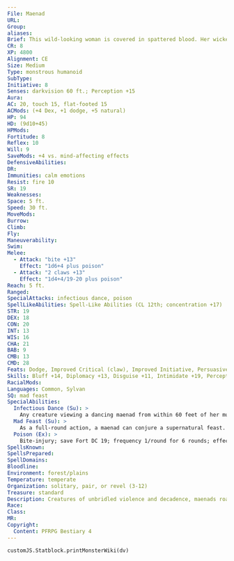 ```yaml
---
File: Maenad
URL: 
Group: 
aliases: 
Brief: This wild-looking woman is covered in spattered blood. Her wicked smile reveals sharp teeth and her eyes suggest insanity.
CR: 8
XP: 4800
Alignment: CE
Size: Medium
Type: monstrous humanoid
SubType: 
Initiative: 8
Senses: darkvision 60 ft.; Perception +15
Aura: 
AC: 20, touch 15, flat-footed 15
ACMods: (+4 Dex, +1 dodge, +5 natural)
HP: 94
HD: (9d10+45)
HPMods: 
Fortitude: 8
Reflex: 10
Will: 9
SaveMods: +4 vs. mind-affecting effects
DefensiveAbilities: 
DR: 
Immunities: calm emotions
Resist: fire 10
SR: 19
Weaknesses: 
Space: 5 ft.
Speed: 30 ft.
MoveMods: 
Burrow: 
Climb: 
Fly: 
Maneuverability: 
Swim: 
Melee: 
  - Attack: "bite +13"
    Effect: "1d6+4 plus poison"
  - Attack: "2 claws +13"
    Effect: "1d4+4/19-20 plus poison"
Reach: 5 ft.
Ranged: 
SpecialAttacks: infectious dance, poison
SpellLikeAbilities: Spell-Like Abilities (CL 12th; concentration +17)  At Will-murderous commandUM (DC 16), polypurpose panaceaUM, rage  3/day-bull's strength, charm monster (DC 19), mad hallucinationUM (DC 17), vampiric touch
STR: 19
DEX: 18
CON: 20
INT: 13
WIS: 16
CHA: 21
BAB: 9
CMB: 13
CMD: 28
Feats: Dodge, Improved Critical (claw), Improved Initiative, Persuasive, Power Attack
Skills: Bluff +14, Diplomacy +13, Disguise +11, Intimidate +19, Perception +15, Sense Motive +9
RacialMods: 
Languages: Common, Sylvan
SQ: mad feast
SpecialAbilities:
  Infectious Dance (Su): >
    Any creature viewing a dancing maenad from within 60 feet of her must succeed at a DC 19 Will save or be affected as if by confusion for 1 hour. For every four creatures affected by this ability, the maenad gains 1d10 temporary hit points and her Charisma score increases by 1; these benefits end if the affected creatures break free of the dance.
  Mad Feast (Su): >
    As a full-round action, a maenad can conjure a supernatural feast. Creatures eating from this feast gain a +2 bonus to Strength and Constitution, 1d8 temporary hit points, and a +4 morale bonus on fear saves for 12 hours. Creatures affected also take a -4 penalty on Will saving throws (this penalty does not apply on saves against fear), and find it more compelling to engage in debauchery, excess, and violence.
  Poison (Ex): >
    Bite-injury; save Fort DC 19; frequency 1/round for 6 rounds; effect 1d3 Con; cure 2 consecutive saves.
SpellsKnown: 
SpellsPrepared: 
SpellDomains: 
Bloodline: 
Environment: forest/plains
Temperature: temperate
Organization: solitary, pair, or revel (3-12)
Treasure: standard
Description: Creatures of unbridled violence and decadence, maenads roam the world inviting others to join in on their debased revels. Though they can otherwise pass for humans, maenads appear bestial when raging or engaging in a bloody revel. They consume massive amounts of wine and food, cause fights, and tear their foes limb from limb. They control people's minds, subconsciously inviting them to engage in their bloody festivities and fostering urges that lead to excesses of hunger, lust, anger, and violence. Maenads can live for thousands of years. They insinuate themselves into normal society before attempting to influence the community. They travel their entire lives in search of creatures to influence into debauchery, cannibalism, and gluttony.
Race: 
Class: 
MR: 
Copyright:
  Content: PFRPG Bestiary 4
---
```

```dataviewjs
customJS.Statblock.printMonsterWiki(dv)
```
